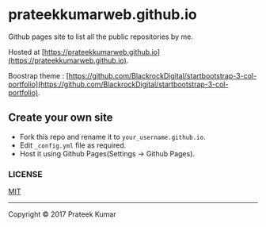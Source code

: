 # prateekkumarweb.github.io

Github pages site to list all the public repositories by me.

Hosted at [https://prateekkumarweb.github.io](https://prateekkumarweb.github.io).

Boostrap theme : [https://github.com/BlackrockDigital/startbootstrap-3-col-portfolio](https://github.com/BlackrockDigital/startbootstrap-3-col-portfolio).

## Create your own site

* Fork this repo and rename it to `your_username.github.io`.
* Edit `_config.yml` file as required.
* Host it using Github Pages(Settings -> Github Pages).

### LICENSE

[MIT](https://github.com/prateekkumarweb/prateekkumarweb.github.io/blob/master/LICENSE)

---
Copyright &copy; 2017 Prateek Kumar
